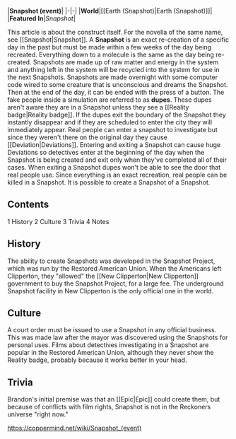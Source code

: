 |**Snapshot (event)**|
|-|-|
|**World**|[[Earth (Snapshot)\|Earth (Snapshot)]]|
|**Featured In**|*Snapshot*|

This article is about the construct itself. For the novella of the same name, see [[Snapshot\|Snapshot]].
A **Snapshot** is an exact re-creation of a specific day in the past but must be made within a few weeks of the day being recreated. Everything down to a molecule is the same as the day being re-created. Snapshots are made up of raw matter and energy in the system and anything left in the system will be recycled into the system for use in the next Snapshots.
Snapshots are made overnight with some computer code wired to some creature that is unconscious and dreams the Snapshot. Then at the end of the day, it can be ended with the press of a button.
The fake people inside a simulation are referred to as **dupes**. These dupes aren't aware they are in a Snapshot unless they see a [[Reality badge\|Reality badge]]. If the dupes exit the boundary of the Snapshot they instantly disappear and if they are scheduled to enter the city they will immediately appear.
Real people can enter a snapshot to investigate but since they weren't there on the original day they cause [[Deviation\|Deviations]]. Entering and exiting a Snapshot can cause huge Deviations so detectives enter at the beginning of the day when the Snapshot is being created and exit only when they've completed all of their cases. When exiting a Snapshot dupes won't be able to see the door that real people use. Since everything is an exact recreation, real people can be killed in a Snapshot.
It is possible to create a Snapshot of a Snapshot.


## Contents

1 History
2 Culture
3 Trivia
4 Notes


## History
The ability to create Snapshots was developed in the Snapshot Project, which was run by the Restored American Union. When the Americans left Clipperton, they "allowed" the [[New Clipperton\|New Clipperton]] government to buy the Snapshot Project, for a large fee. The underground Snapshot facility in New Clipperton is the only official one in the world.

## Culture
A court order must be issued to use a Snapshot in any official business. This was made law after the mayor was discovered using the Snapshots for personal uses.
Films about detectives investigating in a Snapshot are popular in the Restored American Union, although they never show the Reality badge, probably because it works better in your head. 

## Trivia
Brandon's initial premise was that an [[Epic\|Epic]] could create them, but because of conflicts with film rights, Snapshot is not in the Reckoners universe "right now."


https://coppermind.net/wiki/Snapshot_(event)